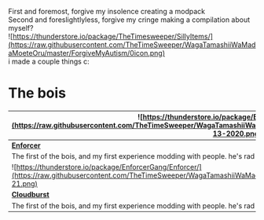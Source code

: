 First and foremost, forgive my insolence creating a modpack  
Second and foreslightlyless, forgive my cringe making a compilation about myself?  
![https://thunderstore.io/package/TheTimesweeper/SillyItems/](https://raw.githubusercontent.com/TheTimeSweeper/WagaTamashiiWaMadaMoeteOru/master/ForgiveMyAutism/0icon.png)  
i made a couple things c:

# The bois
| ![https://thunderstore.io/package/EnforcerGang/Enforcer/](https://raw.githubusercontent.com/TheTimeSweeper/WagaTamashiiWaMadaMoeteOru/master/ForgiveMyAutism/1enforcerIcon2_7-13-2020.png) | ![https://thunderstore.io/package/tristanmcpherson/R2API/](https://raw.githubusercontent.com/TheTimeSweeper/WagaTamashiiWaMadaMoeteOru/master/ForgiveMyAutism/2r2apiIcon_9-2-20.png) | ![https://thunderstore.io/package/EnforcerGang/MinerUnearthed/](https://raw.githubusercontent.com/TheTimeSweeper/WagaTamashiiWaMadaMoeteOru/master/ForgiveMyAutism/3minerIcon_10-19-20.png) | ![https://thunderstore.io/package/TeamMoonstorm/Starstorm2/](https://raw.githubusercontent.com/TheTimeSweeper/WagaTamashiiWaMadaMoeteOru/master/ForgiveMyAutism/4starstormIcon_12-14-20.png) |
| - | - | - | - |
| [**Enforcer**](https://thunderstore.io/package/EnforcerGang/Enforcer/)| [**R2API**](https://thunderstore.io/package/tristanmcpherson/R2API/) | [**Miner**](https://thunderstore.io/package/EnforcerGang/Enforcer/) |  [**Starstorm 2**](https://thunderstore.io/package/EnforcerGang/Enforcer/) | 
| The first of the bois, and my first experience modding with people. he's rad check it out. he's in a sorry state rn hopefully I'll fix | In order of when I worked on them, this is the second thing. Barely a change though just a network fix that took forver to merge in | Second of the bois. I did a particle thing and eventually gave the illusion I maintained it while Moffein actually did all the work. | Oh yeah. ages ago I made a huge push to get it up to speed and finally release on thunderstore. Then I did nothing more |
| ![https://thunderstore.io/package/EnforcerGang/Enforcer/](https://raw.githubusercontent.com/TheTimeSweeper/WagaTamashiiWaMadaMoeteOru/master/ForgiveMyAutism/5cockBurstIcon_1-1-21.png) | ![https://thunderstore.io/package/tristanmcpherson/R2API/](https://raw.githubusercontent.com/TheTimeSweeper/WagaTamashiiWaMadaMoeteOru/master/ForgiveMyAutism/2r2apiIcon_9-2-20.png) | ![https://thunderstore.io/package/EnforcerGang/MinerUnearthed/](https://raw.githubusercontent.com/TheTimeSweeper/WagaTamashiiWaMadaMoeteOru/master/ForgiveMyAutism/3minerIcon_10-19-20.png) | ![https://thunderstore.io/package/TeamMoonstorm/Starstorm2/](https://raw.githubusercontent.com/TheTimeSweeper/WagaTamashiiWaMadaMoeteOru/master/ForgiveMyAutism/4starstormIcon_12-14-20.png) |
| [**Cloudburst**](https://thunderstore.io/package/EnforcerGang/Enforcer/)| [**R2API**](https://thunderstore.io/package/tristanmcpherson/R2API/) | [**Miner**](https://thunderstore.io/package/EnforcerGang/Enforcer/) |  [**Starstorm 2**](https://thunderstore.io/package/EnforcerGang/Enforcer/) | 
| The first of the bois, and my first experience modding with people. he's rad check it out. he's in a sorry state rn hopefully I'll fix | In order of when I worked on them, this is the second thing. Barely a change though just a network fix that took forver to merge in | Second of the bois. I did a particle thing and eventually gave the illusion I maintained it while Moffein actually did all the work. | Oh yeah. ages ago I made a huge push to get it up to speed and finally release on thunderstore. Then I did nothing more |

